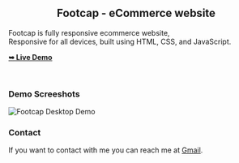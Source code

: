 

  <h2 align="center">Footcap - eCommerce website</h2>

  Footcap is fully responsive ecommerce website, <br />Responsive for all devices, built using HTML, CSS, and JavaScript.

  <a href="https://codewithsadee.github.io/footcap/"><strong>➥ Live Demo</strong></a>
  

</div>

<br />

### Demo Screeshots

![Footcap Desktop Demo](./ReadMe%20Demo%20Screenshots.png "Desktop Demo")


### Contact

If you want to contact with me you can reach me at [Gmail](karrimuralikarthik02gmail.com).


